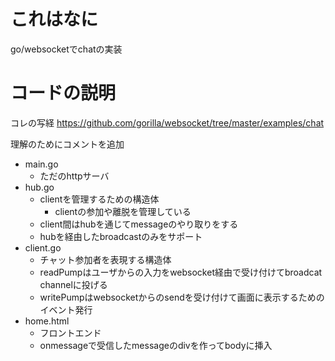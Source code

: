 # これはなに

go/websocketでchatの実装

# コードの説明

コレの写経
https://github.com/gorilla/websocket/tree/master/examples/chat

理解のためにコメントを追加

- main.go
  - ただのhttpサーバ
- hub.go
  - clientを管理するための構造体
    - clientの参加や離脱を管理している
  - client間はhubを通じてmessageのやり取りをする
  - hubを経由したbroadcastのみをサポート
- client.go
  - チャット参加者を表現する構造体
  - readPumpはユーザからの入力をwebsocket経由で受け付けてbroadcat channelに投げる
  - writePumpはwebsocketからのsendを受け付けて画面に表示するためのイベント発行
- home.html
  - フロントエンド
  - onmessageで受信したmessageのdivを作ってbodyに挿入
